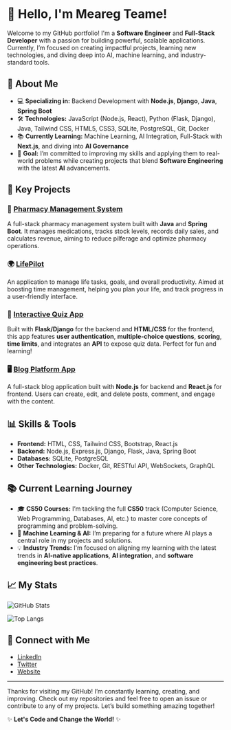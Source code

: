 # 👋 Hello, I'm Meareg Teame!

Welcome to my GitHub portfolio! I'm a **Software Engineer** and **Full-Stack Developer** with a passion for building powerful, scalable applications. Currently, I’m focused on creating impactful projects, learning new technologies, and diving deep into AI, machine learning, and industry-standard tools.

## 🌱 About Me

- 💻 **Specializing in:** Backend Development with **Node.js**, **Django**, **Java**, **Spring Boot**
- 🛠 **Technologies:** JavaScript (Node.js, React), Python (Flask, Django), Java, Tailwind CSS, HTML5, CSS3, SQLite, PostgreSQL, Git, Docker
- 📚 **Currently Learning:** Machine Learning, AI Integration, Full-Stack with **Next.js**, and diving into **AI Governance**
- 🎯 **Goal:** I’m committed to improving my skills and applying them to real-world problems while creating projects that blend **Software Engineering** with the latest **AI** advancements.

## 🚀 Key Projects

### 📖 [**Pharmacy Management System**](#)

A full-stack pharmacy management system built with **Java** and **Spring Boot**. It manages medications, tracks stock levels, records daily sales, and calculates revenue, aiming to reduce pilferage and optimize pharmacy operations.

### 🌍 [**LifePilot**](#)

An application to manage life tasks, goals, and overall productivity. Aimed at boosting time management, helping you plan your life, and track progress in a user-friendly interface.

### 📝 [**Interactive Quiz App**](#)

Built with **Flask/Django** for the backend and **HTML/CSS** for the frontend, this app features **user authentication**, **multiple-choice questions**, **scoring**, **time limits**, and integrates an **API** to expose quiz data. Perfect for fun and learning!

### 🖥 [**Blog Platform App**](#)

A full-stack blog application built with **Node.js** for backend and **React.js** for frontend. Users can create, edit, and delete posts, comment, and engage with the content.

## 📊 Skills & Tools

- **Frontend:** HTML, CSS, Tailwind CSS, Bootstrap, React.js
- **Backend:** Node.js, Express.js, Django, Flask, Java, Spring Boot
- **Databases:** SQLite, PostgreSQL
- **Other Technologies:** Docker, Git, RESTful API, WebSockets, GraphQL

## 📚 Current Learning Journey

- 🎓 **CS50 Courses:** I’m tackling the full **CS50** track (Computer Science, Web Programming, Databases, AI, etc.) to master core concepts of programming and problem-solving.
- 🤖 **Machine Learning & AI:** I’m preparing for a future where AI plays a central role in my projects and solutions.
- 💡 **Industry Trends:** I'm focused on aligning my learning with the latest trends in **AI-native applications**, **AI integration**, and **software engineering best practices**.

## 📈 My Stats

![GitHub Stats](https://github-readme-stats.vercel.app/api?username=meargteame&show_icons=true&hide_title=true&count_private=true&hide=prs&theme=radical)

![Top Langs](https://github-readme-stats.vercel.app/api/top-langs/?username=meargteame&layout=compact&theme=radical)

## 🔗 Connect with Me

- [LinkedIn](https://www.linkedin.com/in/meareg-teame)
- [Twitter](https://twitter.com/teame1019)
- [Website](https://yourwebsite.com)

---

Thanks for visiting my GitHub! I’m constantly learning, creating, and improving. Check out my repositories and feel free to open an issue or contribute to any of my projects. Let’s build something amazing together!

✨ **Let's Code and Change the World!** ✨
